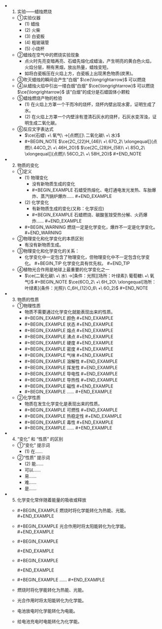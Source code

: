 -
  1. 实验——蜡烛燃烧
	- ①实验仪器
		- (1) 蜡烛
		- (2) 火柴
		- (3) 白瓷板
		- (4) 粗玻璃管
		- (5) 小烧杯
	- ②蜡烛在空气中的燃烧实验现象
		- 点火时先亮变暗再亮、石蜡先熔化成蜡油，产生明亮的黄白色火焰，火焰分层，稍有黑烟，放出热量，蜡烛变短。
		- 如将白瓷板压在火焰上方，白瓷板上出现黑色物质(炭黑)。
	- ③吹灭蜡烛的瞬间会产生“白烟” $\ce{\longrightarrow}$ 可以燃烧
	- ④从蜡烛火焰中引出一缕白烟“白烟” $\ce{\longrightarrow}$ 可以燃烧 $\ce{\longrightarrow}$ 该“白烟”的成分是石蜡固体小颗粒
	- ⑤蜡烛燃烧产物的检验
		- (1) 在火焰上方罩一个干而冷的烧杯，烧杯内壁出现水雾，证明生成了水。
		- (2) 在火焰上方罩一个内壁涂有澄清石灰水的烧杯，石灰水变浑浊，证明生成二氧化碳。
	- ⑥反应文字表达式
		- $\ce{石蜡\ +\ 氧气\ ->[点燃][]\ 二氧化碳\ +\ 水}$
		-
		  #+BEGIN_NOTE
		  $\ce{2C_{22}H_{46}\ +\ 67O_2\ \xlongequal[]{点燃}\ 44CO_2\ +\ 46H_2O}$
		  $\ce{2C_{28}H_{58}\ +\ 85O_2\ \xlongequal[]{点燃}\ 56CO_2\ +\ 58H_2O}$
		  #+END_NOTE
-
  2. 物质的变化
	- ①定义
		- (1) 物理变化
			- 没有新物质生成的变化
			-
			  #+BEGIN_EXAMPLE
			  石蜡受热熔化、电灯通电发光发热、车胎爆炸、蒸汽锅炉爆炸......
			  #+END_EXAMPLE
		- (2) 化学变化
			- 有新物质生成的变化(又称：化学反应)
			-
			  #+BEGIN_EXAMPLE
			  石蜡燃烧、碳酸氢铵受热分解、火药爆炸......
			  #+END_EXAMPLE
		-
		  #+BEGIN_WARNING
		  燃烧一定是化学变化，爆炸不一定是化学变化。
		  #+END_WARNING
	- ②物理变化和化学变化的本质区别
		- 有没有新物质生成。
	- ③物理变化和化学变化的关系：
		- 化学变化中一定包含了物理变化，但物理变化中不一定包含化学变化。
		  #+BEGIN_TIP
		  化学变化具有优先权。
		  #+END_TIP
	- ④植物光合作用是地球上最重要的化学变化之一
		- $\ce{二氧化碳\ +\ 水\ ->[条件：光照][场所：叶绿素]\ 葡萄糖\ +\ 氧气}$
		  #+BEGIN_NOTE
		  $\ce{6CO_2\ +\ 6H_2O\ \xlongequal[场所：叶绿素]{条件：光照}\ C_6H_{12}O_6\ +\ 6O_2}$
		  #+END_NOTE
-
  3. 物质的性质
	- ①物理性质
		- 物质不需要通过化学变化就能表现出来的性质。
		-
		  #+BEGIN_EXAMPLE
		  颜色
		  #+END_EXAMPLE
		-
		  #+BEGIN_EXAMPLE
		  状态
		  #+END_EXAMPLE
		-
		  #+BEGIN_EXAMPLE
		  熔点
		  #+END_EXAMPLE
		-
		  #+BEGIN_EXAMPLE
		  沸点
		  #+END_EXAMPLE
		-
		  #+BEGIN_EXAMPLE
		  硬度
		  #+END_EXAMPLE
		-
		  #+BEGIN_EXAMPLE
		  密度
		  #+END_EXAMPLE
		-
		  #+BEGIN_EXAMPLE
		  气味
		  #+END_EXAMPLE
		-
		  #+BEGIN_EXAMPLE
		  溶解性
		  #+END_EXAMPLE
		-
		  #+BEGIN_EXAMPLE
		  挥发性
		  #+END_EXAMPLE
		-
		  #+BEGIN_EXAMPLE
		  导电性
		  #+END_EXAMPLE
		-
		  #+BEGIN_EXAMPLE
		  导热性
		  #+END_EXAMPLE
		-
		  #+BEGIN_EXAMPLE
		  磁性
		  #+END_EXAMPLE
		-
		  #+BEGIN_EXAMPLE
		  ......
		  #+END_EXAMPLE
	- ②化学性质
		- 物质在发生化学变化是表现出来的性质。
		-
		  #+BEGIN_EXAMPLE
		  可燃性
		  #+END_EXAMPLE
		-
		  #+BEGIN_EXAMPLE
		  热稳定性
		  #+END_EXAMPLE
		-
		  #+BEGIN_EXAMPLE
		  毒性
		  #+END_EXAMPLE
		-
		  #+BEGIN_EXAMPLE
		  ......
		  #+END_EXAMPLE
-
  4. “变化” 和 “性质” 的区别
	- ①“变化” 提示词
		- (1) 在......
	- ②“性质” 提示词
		- (2) 能......
		- 可以......
		- 易......
		- 难......
		- 是......
-
  5. 化学变化常伴随着能量的吸收或释放
	-
	  #+BEGIN_EXAMPLE
	  燃烧时将化学能转化为热能、光能。
	  #+END_EXAMPLE
	-
	  #+BEGIN_EXAMPLE
	  光合作用时将太阳能转化为化学能。
	  #+END_EXAMPLE
	-
	  #+BEGIN_EXAMPLE
	  
	  #+END_EXAMPLE
	-
	  #+BEGIN_EXAMPLE
	  
	  #+END_EXAMPLE
	-
	  #+BEGIN_EXAMPLE
	  ......
	  #+END_EXAMPLE
	- 燃烧时将化学能转化为热能、光能。
	- 光合作用时将太阳能转化为化学能。
	- 电池放电时化学能转化为电能。
	- 给电池充电时电能转化为化学能。